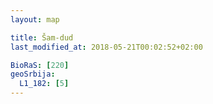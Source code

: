 ```yaml
---
layout: map

title: Šam-dud
last_modified_at: 2018-05-21T00:02:52+02:00

BioRaS: [220]
geoSrbija:
  L1_182: [5]
---
```

